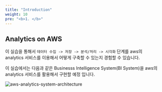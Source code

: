 ```yaml
---
title: "Introduction"
weight: 10
pre: "<b>1. </b>"
---
```


## Analytics on AWS

이 실습을 통해서 `데이터 수집 -> 저장 -> 분석/처리 -> 시각화` 단계를 aws의 analytics 서비스를 이용해서
어떻게 구축할 수 있는지 경험할 수 있습니다.

이 실습에서는 다음과 같은 Businesss Intelligence System(BI System)을 aws의 analytics 서비스를 활용해서 구현할 예정 입니다.

![aws-analytics-system-architecture](/analytics-on-aws/images/aws-analytics-system-arch.svg)
